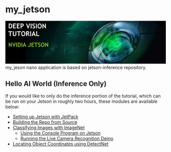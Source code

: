 # my_jetson
<img src="https://github.com/dusty-nv/jetson-inference/raw/master/docs/images/deep-vision-header.jpg">
my_jeson nano application is based on jetson-inference repository.

## Hello AI World (Inference Only)

If you would like to only do the inference portion of the tutorial, which can be run on your Jetson in roughly two hours, these modules are available below:

* [Setting up Jetson with JetPack](docs/jetpack-setup-and-samba.md)
* [Building the Repo from Source](docs/build_and_run_first_app.md)
* [Classifying Images with ImageNet](docs/imagenet-console-2.md)
	* [Using the Console Program on Jetson](docs/imagenet-console-2.md)
	* [Running the Live Camera Recognition Demo](docs/imagenet-camera-2.md)
* [Locating Object Coordinates using DetectNet](docs/detectnet-console-2.md)




